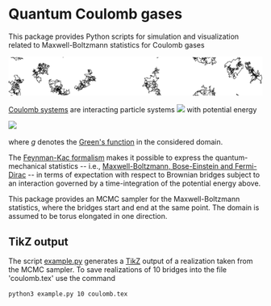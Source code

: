 # Quantum Coulomb gases
This package provides Python scripts for simulation and visualization related to Maxwell-Boltzmann statistics for Coulomb gases

<p align="center">
<img src="jellium.png" /></a>
</p>

[Coulomb systems](https://arxiv.org/abs/1712.04095) are interacting particle systems <img src="http://latex.codecogs.com/gif.latex?$\{x_1, \ldots, x_N\}$" /> with potential energy

<img src="http://latex.codecogs.com/gif.latex?$$\sum_{i < j} g(x_i - x_j), $$" />

where $g$ denotes the [Green's function](https://en.wikipedia.org/wiki/Green%27s_function) in the considered domain.

The [Feynman-Kac formalism](https://arxiv.org/pdf/math-ph/0605002.pdf) makes it possible to express the quantum-mechanical statistics -- i.e., [Maxwell-Boltzmann, Bose-Einstein and Fermi-Dirac](http://ajm.asj-oa.am/578/4/AJMThesis8.pdf) -- in terms of expectation with respect to Brownian bridges subject to an interaction governed by a time-integration of the potential energy above. 

This package provides an MCMC sampler for the Maxwell-Boltzmann statistics, where the bridges start and end at the same point. The domain is assumed to be torus elongated in one direction.

## TikZ output
The script [example.py](./example.py) generates a [TikZ](http://www.texample.net/tikz/) output of a realization taken from the MCMC sampler. To save realizations of 10 bridges into the file 'coulomb.tex' use the command

```sh
python3 example.py 10 coulomb.tex
```
